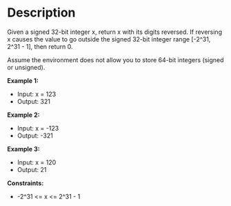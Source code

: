 # Description

Given a signed 32-bit integer x, return x with its digits reversed. If reversing x causes the value to go outside the signed 32-bit integer range [-2^31, 2^31 - 1], then return 0.

Assume the environment does not allow you to store 64-bit integers (signed or unsigned).

**Example 1:**
- Input: x = 123
- Output: 321

**Example 2:**
- Input: x = -123
- Output: -321

**Example 3:**
- Input: x = 120
- Output: 21

**Constraints:**
- -2^31 <= x <= 2^31 - 1